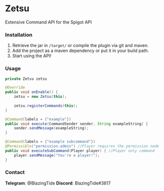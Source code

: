 # Zetsu
Extensive Command API for the Spigot API

### Installation
1. Retrieve the jar in ``/target/`` or compile the plugin via git and maven.
2. Add the project as a maven dependency or put it in your build path.
3. Start using the API!

### Usage

```java
private Zetsu zetsu

@Override
public void onEnable() {
    zetsu = new Zetsu(this);
    
    zetsu.registerCommands(this);
}

@Command(labels = {"example"})
public void execute(CommandSender sender, String exampleString) {
    sender.sendMessage(exampleString);
}

@Command(labels = {"example subcommand"})
@Permissible("permission.admin") //Player requires the permission node "permission.admin" to perform this command
public void executeSubCommand(Player player) { //Player only command
    player.sendMessage("You're a player!");
} 

```

### Contact
**Telegram**: @BlazingTide
**Discord**:  BlazingTide#3817
